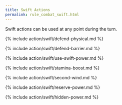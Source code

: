```yaml
---
title: Swift Actions
permalink: rule_combat_swift.html
---
```


Swift actions can be used at any point during the turn.

{% include action/swift/defend-physical.md %}

{% include action/swift/defend-barrier.md %}

{% include action/swift/use-swift-power.md %}

{% include action/swift/stamina-boost.md %}

{% include action/swift/second-wind.md %}

{% include action/swift/reserve-power.md %}

{% include action/swift/hidden-power.md %}